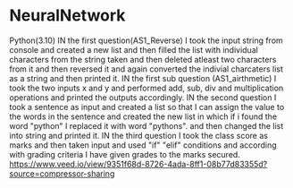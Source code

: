 # NeuralNetwork
Python(3.10)
IN the first question(AS1_Reverse) I took the input string from console and created a new list and then filled the list with individual characters from the string taken and then deleted atleast two characters from it  and then reversed it and again converted the indivial charcaters list as a string and then printed it.
IN the first sub question (AS1_airthmetic) I took the two inputs x and y and performed add, sub, div and multiplication operations and printed the outputs accordingly.
IN the second question I took a sentence as input and created a list so that I can assign the value to the words in the sentence and created the new list in which if i found the word "python" I replaced it with word "pythons". and then changed the list into string and printed it.
IN the third question I took the class score as marks and then taken input and used "if" "elif" conditions and according with grading criteria I have given grades to the marks secured.
https://www.veed.io/view/9351f68d-8726-4ada-8ff1-08b77d83355d?source=compressor-sharing
